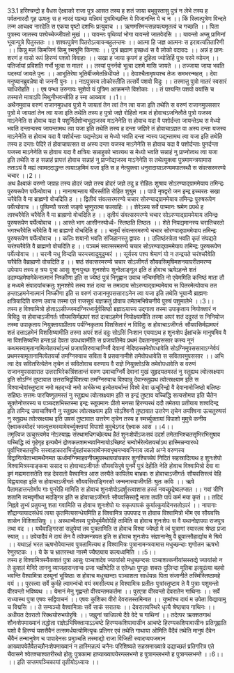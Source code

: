 

  
33.1 हरिश्चन्द्रो ह वैधस ऐक्ष्वाको राजा पुत्र आसत तस्य ह शतं जाया बभूवुस्तासु पुत्रं न लेभे तस्य ह पर्वतनारदौ गृह ऊषतुः स ह नारदं पप्रच्छ यन्न्विमं पुत्रमिच्छन्ति ये विजानन्ति ये च न ।। किं स्त्वित्पुत्रेण विन्दते तन्म आचक्ष्व नारदेति स एकया पृष्टो दशभिः प्रत्युवाच ।। ऋणमस्मिन्त्सन्नयत्यमृतत्वं च गच्छति ।। पिता पुत्रस्य जातस्य पश्येच्चेज्जीवतो मुखं ।। यावन्तः पृथिव्यां भोगा यावन्तो जातवेदसि ।। यावन्तो अप्सु प्राणिनां भूयान्पुत्रे पितुस्ततः ।। शश्वत्पुत्रेण पितरोऽत्यायन्बहुलन्तमः ।। आत्मा हि जज्ञ आत्मनः स इरावत्यतितारिणी ।। किन्नु मलं किमजिनं किमु श्मश्रूणि किन्तपः ।। पुत्रं ब्रह्माण इच्छध्वं स वै लोको वदावदः ।। अन्नं ह प्राणः शरणं ह वासो रूपं हिरण्यं पशवो विवाहाः ।। सखा ह जाया कृपणं ह दुहिता ज्योतिर्हि पुत्रः परमे व्योमन् ।। पतिर्जायां प्रविशति गर्भो भूत्वा स मातरं ।। तस्यां पुनर्नवो भूत्वा दशमे मासि जायते ।। तज्जाया जाया भवति यदस्यां जायते पुनः ।। आभूतिरेषा भूतिर्बीजमेतन्निधीयते ।। देवाश्चैतामृषयश्च तेजः समभरन्महत् । देवा मनुष्यानब्रुवन्नेषा वो जननी पुनः ।। नाऽपुत्रस्य लोकोस्तीति तत्सर्वे पशवो विदुः ।। तस्मात्तु पुत्रो मातरं स्वसारं चाधिरोहति ।। एष पन्था उरुगायः सुशेवो यं पुत्रिण आक्रमन्ते विशोकाः ।। तं पश्यन्ति पशवो वयांसि च तस्मात्ते मात्राऽपि मिथुनीभवन्तीति ह स्मा आख्याव ।।1।।  
अथैनमुवाच वरुणं राजानमुपधाव पुत्रो मे जायतां तेन त्वां तेन त्वा यजा इति तथेति स वरुणं राजानमुपससार पुत्रो मे जायतां तेन त्वा यजा इति तथेति तस्य ह पुत्रो जज्ञे रोहितो नाम तं होवाचऽजनित्वैते पुत्रो यजस्व माऽनेनेति स होवाच यदा वै पशुर्निर्दशोन्वभूद्यजस्व माऽनेनेति स होवाच यदा वै पशोर्दन्ता जायन्तेऽथ स मेध्यो भवति दन्तान्वस्य जायन्तामथ त्वा यजा इति तथेति तस्य ह दन्ता जज्ञिरे तं होवाचाऽज्ञत वा अस्य दन्ता यजस्व माऽनेनेति स होवाच यदा वै पशोर्दन्ताः पद्यन्तेऽथ स मेध्यो भवति दन्ता न्वस्य पद्यन्तामथ त्वा यजा इति तथेति तस्य ह दन्ताः पेदिरे तं होवाचापत्सत वा अस्य दन्ता यजस्व माऽनेनेति स होवाच यदा वै पशोर्दन्ताः पुनर्दन्ता यजस्व माऽनेनेति स होवाच यदा वै क्षत्रियः सन्नाहुको भवत्यथ स मेध्यो भवति सन्नाहं नु प्राप्नोत्वथ त्वा यजा इति तथेति स ह सन्नाहं प्रापत्तं होवाच सन्नाहं नु प्राप्नोद्यजस्व माऽनेनेति स तथेत्युक्त्वा पुत्रमामन्त्रयामास तताऽयं वै मह्यं त्वामददाद्धन्त त्वयाऽहमिमं यजा इति स ह नेत्युक्त्वा धनुरादायाऽरण्यमपातस्थौ स संवत्सरमरण्ये चचार ।।2।।  
अथ हैक्ष्वाकं वरुणो जग्राह तस्य होदरं जज्ञे तस्य होदरं जज्ञे तदु ह रोहितः शुश्राव सोऽरण्याद्ग्राममेयाय तमिन्द्रः पुरुषरूपेण पर्येत्योवाच ।। नानाश्रान्ताय श्रीरस्तीति रोहित शुश्रुम ।। पापो नृषद्वरो जन इन्द्र इच्चरतः सखा चरैवेति वै मा ब्राह्मणो वोचदिति ह ।। द्वितीयं संवत्सरमरण्ये चचार सोरण्याद्ग्राममेयाय तमिन्द्रः पुरुषरूपेण पर्येत्योवाच ।। पुष्पिण्यौ चरतो जङ्घे भूष्णुरात्मा फलग्रहिः ।। शेरेऽस्य सर्वे पाप्मानः श्रमेण प्रपथे ह ताश्चरैवेति चरैवेति वै मा ब्राह्मणो वोचदिति ह ।। तृतीयं संवत्सरमरण्ये चचार सोऽरण्याद्ग्राममेयाय तमिन्द्रः पुरुषरूपेण पर्येत्योवाच ।। आस्ते भाग आसीनस्योर्ध्व- स्तिष्ठति तिष्ठतः ।। शेते निपद्यमानस्य चरातिचरतो भगश्चरैवेति चरैवेति वै मा ब्राह्मणो वोचदिति ह ।। चतुर्थं संवत्सरमरण्ये चचार सोरण्याद्ग्राममेयाय तमिन्द्रः पुरुषरूपेण पर्येत्योवाच ।। कलिः शयानो भवति संजिहानस्तु द्वापरः ।। उत्तिष्ठंस्त्रेता भवति कृतं संपद्यते चरंश्चरैवेति वै ब्राह्मणो वोचदिति ह ।। पञ्चमं सवत्सरमरण्ये चचार सोऽरण्याद्ग्राममेयाय तमिन्द्रः पुरुषरूपेण पर्येत्योवाच ।। चरन्वै मधु विन्दति चरन्त्स्वादुमुदुम्बरं ।। सूर्यस्य पश्य श्रेमाणं यो न तन्द्रयते चरंश्चरैवेति चरैवेति वैब्राह्मणो वोचदिति ह ।। षष्ठं संवत्सरमरण्ये चचार सोऽजीगर्तं सौयवसिमृषिमशनयापरीतमरण्य उपेयाय तस्य ह त्रयः पुत्रा आसुः शुनःपुच्छः शुनश्शेपः शुनोलाङ्गूल इति तं होवाच ऋषेऽहन्ते शतं ददाम्यहमेषामेकेनात्मानं निष्क्रीणा इति स ज्येष्ठं पुत्रं निगृह्णान उवाच नन्विममिति नो एवेममिति कनिष्ठं माता तौ ह मध्यमे संपादयांचक्रतुः शुनश्शेपे तस्य शतं दत्वा स तमादाय सोऽरण्याद्ग्राम्यमेयाय स पितरमेत्योवाच तत हन्ताऽहमनेनात्मानं निष्क्रीणा इति स वरुणं राजानमुपससाराऽनेन त्वा यजा इति तथेति भूयान्वै ब्राह्मणः क्षत्रियादिति वरुण उवाच तस्मा एतं राजसूयं यज्ञक्रतुं प्रोवाच तमेतमभिषेचनीये पुरुषं पशुमालेभे ।।3।।  
तस्य ह विश्वामित्रो होताऽऽसीज्जमदग्निरध्वर्युर्वसिष्ठो ब्रह्माऽयास्य उद्गाता तस्मा उपाकृताय नियोक्तारं न विविदुः स होवाचाऽजीगर्तः सौयवसिर्मह्यपरं शतं दत्वाऽहमेनं नियोक्ष्यामीति तस्मा अपरं शतं ददुस्तं स निनियोज तस्मा उपाकृताय नियुक्तायाप्रीताय पर्यग्निकृताय विशसितारं न विविदुः स होवाचाऽजीगर्तः सौयवसिर्मह्यमपरं शतं दत्ताऽहमेनं विशसिष्यामीति तस्मा अपरं शतं ददुः सोऽसिं निःशान एययाऽथ ह शुनःशेप ईक्षांचक्रे मानुषमिव वै मा विशसिष्यन्ति हन्ताऽहं देवता उपधावामीति स प्रजापतिमेव प्रथमं देवतानामुपससार कस्य नूनं कथमस्यामृतानामित्येतयर्चाऽन्तं प्रजापतिरुवाचाग्निर्वै देवानां नेदिष्ठस्तमेवोपधावेति सोऽग्निमुपससाराऽग्नेर्वयं प्रथमस्यामृतानामित्येतयर्चा तमग्निरुवाच सविता वै प्रसवानामीशे तमेवोपधावेति स सवितारमुपससार ।। अभि त्वा देव सवितरित्येतेन तृचेन तं सवितोवाच वरुणाय वै राज्ञे नियुक्तोऽसि तमेवोपधावेति स वरुणं राजानमुपससारात उत्तराभिरेकत्रिंशतान्तं वरुण उवाचाग्निर्वै देवानां मुखं सुहृदयतमस्तं नु स्तुह्यथ त्वोत्स्रक्ष्याम इति सोऽग्निं तुष्टावात उत्तराभिर्द्वाविंशत्या तमग्निरुवाच विश्वान्नु देवान्स्तुह्यथ त्वोत्स्रक्ष्याम इति स विश्वान्देवांस्तुष्टाव नमो महद्भ्यो नमो अर्भकेभ्य इत्येतयर्चान्तं विश्वे देवा ऊचुरिन्द्रो वै देवानामोजिष्ठो बलिष्ठः सहिष्ठः सत्तमः पारयिष्णुतमस्तं नु स्तुह्यथ त्वोत्स्रक्ष्याम इति स इन्द्रं तुष्टाव यच्चिद्धि सत्यसोमपा इति चैतेन सूक्तेनोत्तरस्य च पञ्चदशभिस्तस्मा इन्द्रः स्तूयमानः प्रीतो मनसा हिरण्यरथं ददौ तमेतया प्रतीयाय शश्वदिन्द्र इति तमिन्द्र उवाचाश्विनौ नु स्तुह्यथ त्वोत्स्रक्ष्याम इति सोऽश्विनौ तुष्टावात उत्तरेण तृचेन तमश्विना ऊचतुरुषसं नु स्तुह्यथ त्वोत्स्रक्ष्याथ इति उषसं तुष्टावात उत्तरेण तृचेन तस्य ह स्मर्च्युक्तायां विपाशो मुमुचे कनीय ऐक्ष्वाकस्योदरं भवत्युत्तमस्यामेवर्च्युक्तायां विपाशो मुमुचेऽगद ऐक्ष्वाक आस ।।4।।  
तमृत्विज ऊचुस्त्वमेव नोऽस्याह्नः संस्थामधिगच्छेत्यथ हैतं शुनःशेपोंऽजःसवं ददर्श तमेताभिश्चतसृभिरभिसुषाव यच्चिद्धि त्वं गृहेगृह इत्यथैनं द्रोणकलशमभ्यवनिनायोऽच्छिष्टं चम्वोर्भरेत्येतयर्चाऽथ हास्मिन्नन्वारब्धे पूर्वाभिश्चतसृभिः सस्वाहाकाराभिर्जुवहांचकाराथैनमवभृथमभ्यवनिनाय त्वन्नो अग्ने वरुणस्य विद्वानित्येताभ्यामथैनमत ऊर्ध्वमग्निमाहवनीयमुपस्थापयांचकार शुनश्चिच्चेपं निदितं सहस्रादित्यथ ह शुनःशेपो विश्वामित्रस्याङ्कमा ससाद स होवाचाऽजीगर्तः सौयवसिरृषे पुनर्मे पुत्रं देहीति नेति होवाच विश्वामित्रो देवा वा इमं मह्यमरासतेति सह देवरातो वैश्वामित्र आस तस्यैते कापिलेय बाभ्रवाः स होवाचाऽजीगर्तः सौयवसिस्त्वं वेहि विह्वयावहा इति स होवाचाऽजीगर्तः सौयवसिराङ्गिरसो जन्मनास्याजीगर्तिः श्रुतः कविः ।। ऋषे पैतामहात्तन्तोर्माप गाः पुनरेहि मामिति स होवाच शुनःशेपोऽदर्शुस्त्वाशास हस्तं नयच्छ्रूद्रेष्वलप्सत ।। गवां त्रीणि शतानि त्वमवृणीथा मदङ्गिर इति स होवाचाऽजीगर्तः सौयवसिस्तद्वै माता तपति पापं कर्म मया कृतं ।। तदिदं निह्नवे तुभ्यं प्रतुयन्तु शता गवामिति स होवाच शुनःशेपो यः सकृत्पापकं कुर्यात्कुर्यादेनत्ततोऽपरं ।। नापागाः शौद्रान्यायादसंधेयं त्वया कृतमित्यसन्धेयमिति ह विश्वामित्र उपपपाद स होवाच विश्वामित्रो भीम एव सौयवसिः शासेन विशिशासिषुः ।। अस्थान्मैतस्य पुत्रोभूर्ममैवोपेहि तामिति स होवाच शुनःशेपः स वै यथानोज्ञपया राजपुत्र तथा वद ।। यथैवाङ्गिरसां सन्नुपेयां तव पुत्रतामिति स होवाच विश्वा ज्येष्ठो मे त्वं पुत्राणां स्यास्तव श्रेष्ठा प्रजा स्यात् ।। उपेयादैवं मे दायं तेन वै त्वोपमन्त्रयत इति स होवाच शुनःशेपः संज्ञानानेषु वै ब्रूयात्सौहार्द्याय मे श्रिये ।। यथाऽहं भरत ऋषभोपेयान्तव पुत्रतामित्यथ ह विश्वामित्रः पुत्रानामन्त्रयामास मधुच्छन्दाः शृणोतन ऋषभो रेणुरष्टकः ।। ये के च भ्रातरस्था नास्मै ज्यैष्ठ्याय कल्पध्वमिति ।।5।।  
तस्य ह विश्वामित्रस्यैकशतं पुत्रा आसुः पञ्चाशदेव ज्यायांसो मधुच्छन्दसः पञ्चाशत्कनीयांसस्तद्ये ज्यायांसो न ते कुशलं मेनिरे ताननु व्याजहारान्तान्वः प्रजा भक्षीष्टेति त एतेन्ध्राः पुण्ड्राः शबराः पुलिन्दा मूतिबा इत्युदंत्या बहवो भवन्ति वैश्वामित्रा दस्यूनां भूयिष्ठाः स होवाच मधुच्छन्दाः पञ्चाशता सार्धयन्नः पिता संजानीते तस्मिंस्तिष्ठामहे वयं ।। पुरस्त्वा सर्वे कुर्महे त्वामन्वंचो वयं स्मसीत्यथ ह विश्वामित्रः प्रतीतः पुत्रांस्तुष्टाव ते वै पुत्राः पशुमन्तो वीरवन्तो भविष्यथ ।। येमानं मेनु गृह्णन्तो वीरवन्तमकर्तमा ।। पुरएत्रा वीरवन्तो देवरातेन गाथिनाः ।। सर्वे राध्यास्थ पुत्रा एषवः सद्विवाचनं ।। एषवः कुशिका वीरो देवरातस्तमिन्वत ।। युष्मांश्च दायं म उपेता विद्यायामु च विद्मसि ।। ते सम्यञ्चो वैश्वामित्राः सर्वे साकं सरातयः ।। देवरातयस्थिरे धृत्यै श्रेष्ठ्याय गाथिनः ।। अधीयत देवरातो रिक्थयोरुभयोरृषिः ।। जह्नूनां चाधिपत्ये दैवे वेदे च गाथिनां ।। तदेत्पर ऋक्शतगाथं शौनःशेपमाख्यानं तद्धोता राज्ञेऽभिषिक्तायाऽऽचष्टे हिरण्यकशिपावासीन आचष्टे हिरण्यकशिपावासीनः प्रतिगृह्णाति यशो वै हिरण्यं यशसैवैनं तत्समर्धयत्योमित्यृचः प्रतिगर एवं तथेति गाथाया ओमिति वैदैवं तथेति मानुषं दैवेन चैवैनं तन्मानुषेण च पापादेनसः प्रमुञ्चति तस्माद्यो राजा विजिती स्यादप्ययजमान आख्यापयेतैवैतच्छौनःशेपमाख्यानं न हास्मिन्नल्पं चनैनः परिशिष्यते सहस्रमाख्यात्रे दद्याच्छतं प्रतिगरित्र एते चैवासने श्वेतश्चाश्वतरीरथो होतुः पुत्रकामा हाप्याख्यापयेरन्ल्लभन्ते ह पुत्रान्ल्लभन्ते ह पुत्रान्ल्लभन्ते ।।6।। ।। इति सप्तमपञ्चिकायां तृतीयोऽध्यायः ।।  
